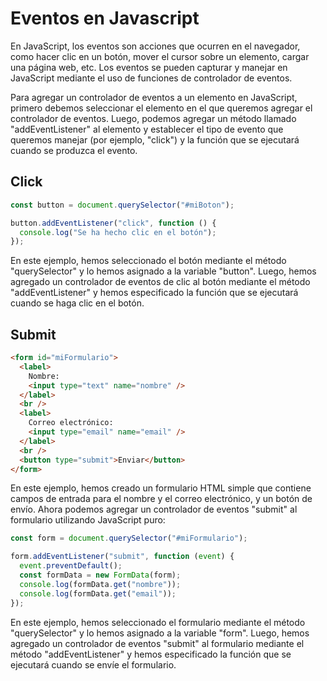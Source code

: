 # Eventos en Javascript

En JavaScript, los eventos son acciones que ocurren en el navegador, como hacer clic en un botón, mover el cursor sobre un elemento, cargar una página web, etc. Los eventos se pueden capturar y manejar en JavaScript mediante el uso de funciones de controlador de eventos.

Para agregar un controlador de eventos a un elemento en JavaScript, primero debemos seleccionar el elemento en el que queremos agregar el controlador de eventos. Luego, podemos agregar un método llamado "addEventListener" al elemento y establecer el tipo de evento que queremos manejar (por ejemplo, "click") y la función que se ejecutará cuando se produzca el evento.

## Click

```js
const button = document.querySelector("#miBoton");

button.addEventListener("click", function () {
  console.log("Se ha hecho clic en el botón");
});
```

En este ejemplo, hemos seleccionado el botón mediante el método "querySelector" y lo hemos asignado a la variable "button". Luego, hemos agregado un controlador de eventos de clic al botón mediante el método "addEventListener" y hemos especificado la función que se ejecutará cuando se haga clic en el botón.

## Submit

```html
<form id="miFormulario">
  <label>
    Nombre:
    <input type="text" name="nombre" />
  </label>
  <br />
  <label>
    Correo electrónico:
    <input type="email" name="email" />
  </label>
  <br />
  <button type="submit">Enviar</button>
</form>
```

En este ejemplo, hemos creado un formulario HTML simple que contiene campos de entrada para el nombre y el correo electrónico, y un botón de envío. Ahora podemos agregar un controlador de eventos "submit" al formulario utilizando JavaScript puro:

```js
const form = document.querySelector("#miFormulario");

form.addEventListener("submit", function (event) {
  event.preventDefault();
  const formData = new FormData(form);
  console.log(formData.get("nombre"));
  console.log(formData.get("email"));
});
```

En este ejemplo, hemos seleccionado el formulario mediante el método "querySelector" y lo hemos asignado a la variable "form". Luego, hemos agregado un controlador de eventos "submit" al formulario mediante el método "addEventListener" y hemos especificado la función que se ejecutará cuando se envíe el formulario.
